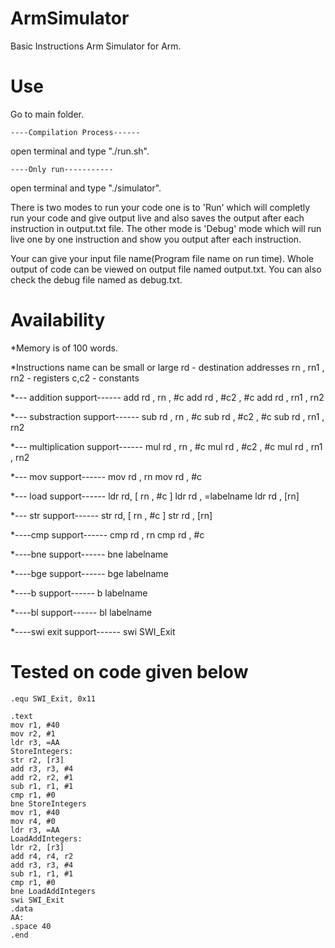 # ArmSimulator
Basic Instructions Arm Simulator for Arm.

# Use
Go to main folder.

	----Compilation Process------ 
open terminal and type "./run.sh".

	----Only run-----------
open terminal and type "./simulator".

There is two modes to run your code one is to 'Run' which will completly run your code and give output live and also saves the output after each instruction in output.txt file. The other mode is 'Debug' mode which will run live one by one instruction and show you output after each instruction. 

Your can give your input file name(Program file name on run time). Whole output of code can be viewed on output file named output.txt. You can also check the debug file named as debug.txt.


# Availability

*Memory is of 100 words.

*Instructions name can be small or large
	rd - destination addresses
	rn , rn1 , rn2 - registers
	c,c2 - constants

*--- addition support------
	add rd , rn , #c
	add rd , #c2 , #c
	add rd , rn1 , rn2

*--- substraction support------
	sub rd , rn , #c
	sub rd , #c2 , #c
	sub rd , rn1 , rn2

*--- multiplication support------
	mul rd , rn , #c
	mul rd , #c2 , #c
	mul rd , rn1 , rn2

*--- mov support------
	mov rd , rn
	mov rd , #c

*--- load support------
	ldr rd, [ rn , #c ]
	ldr rd , =labelname
	ldr rd , [rn]

*--- str support------
	str rd, [ rn , #c ]
	str rd , [rn]

*----cmp support------
	cmp rd , rn
	cmp rd , #c

*----bne support------
	bne labelname

*----bge support------
	bge labelname

*----b support------
	b labelname

*----bl support------
	bl labelname

*----swi exit support------
	swi SWI_Exit

# Tested on code given below
	.equ SWI_Exit, 0x11
	
	.text
	mov r1, #40
	mov r2, #1
	ldr r3, =AA	
	StoreIntegers:
	str r2, [r3]	
	add r3, r3, #4 		
	add r2, r2, #1 		
	sub r1, r1, #1 		
	cmp r1, #0 	        
	bne StoreIntegers
	mov r1, #40
	mov r4, #0
	ldr r3, =AA 
	LoadAddIntegers:
	ldr r2, [r3]     	
	add r4, r4, r2          
	add r3, r3, #4   	
	sub r1, r1, #1    	
	cmp r1, #0        	
	bne LoadAddIntegers	
	swi SWI_Exit		
	.data
	AA:	
	.space 40
	.end

